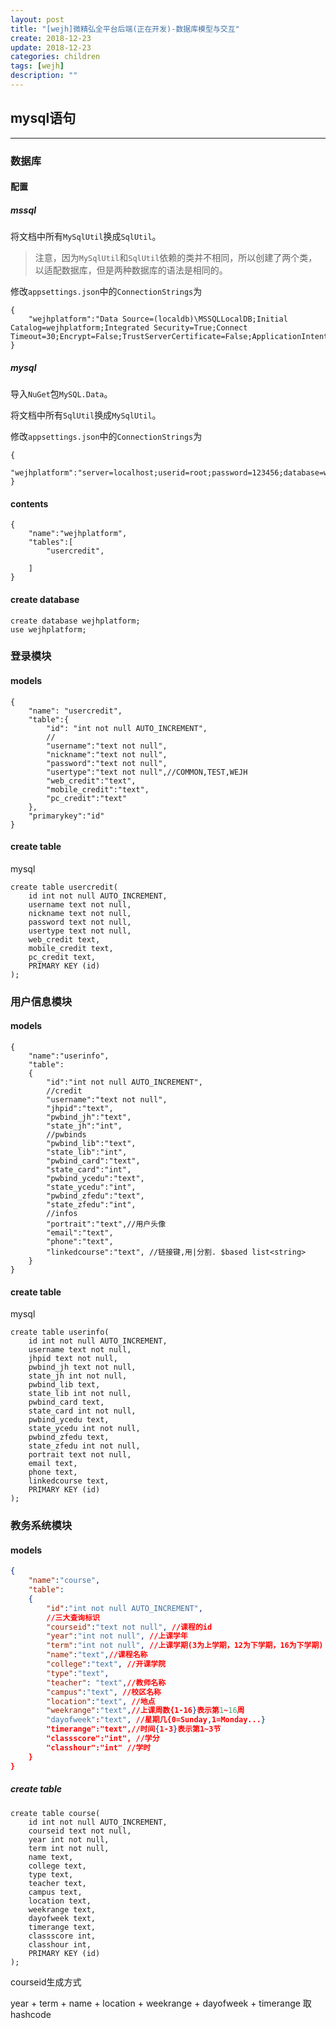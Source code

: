 ```yaml
---
layout: post
title: "[wejh]微精弘全平台后端(正在开发)-数据库模型与交互"
create: 2018-12-23
update: 2018-12-23
categories: children
tags: [wejh]
description: ""
---
```


## mysql语句

------

### 数据库

#### 配置

##### mssql

将文档中所有`MySqlUtil`换成`SqlUtil`。

> 注意，因为`MySqlUtil`和`SqlUtil`依赖的类并不相同，所以创建了两个类，以适配数据库，但是两种数据库的语法是相同的。

修改`appsettings.json`中的`ConnectionStrings`为
```
{
    "wejhplatform":"Data Source=(localdb)\MSSQLLocalDB;Initial Catalog=wejhplatform;Integrated Security=True;Connect Timeout=30;Encrypt=False;TrustServerCertificate=False;ApplicationIntent=ReadWrite;MultiSubnetFailover=False"
}
```

##### mysql

导入`NuGet`包`MySQL.Data`。

将文档中所有`SqlUtil`换成`MySqlUtil`。

修改`appsettings.json`中的`ConnectionStrings`为
```
{
    "wejhplatform":"server=localhost;userid=root;password=123456;database=wejhplatform;"
}
```

#### contents

```
{
    "name":"wejhplatform",
    "tables":[
        "usercredit",

    ]
}
```

#### create database

```
create database wejhplatform;
use wejhplatform;
```

### 登录模块

#### models

```
{
    "name": "usercredit",
    "table":{
        "id": "int not null AUTO_INCREMENT",
        //
        "username":"text not null",
        "nickname":"text not null",
        "password":"text not null",
        "usertype":"text not null",//COMMON,TEST,WEJH
        "web_credit":"text",
        "mobile_credit":"text",
        "pc_credit":"text"
    },
    "primarykey":"id"
}
```

#### create table

mysql

```
create table usercredit(
    id int not null AUTO_INCREMENT,
    username text not null,
    nickname text not null,
    password text not null,
    usertype text not null,
    web_credit text,
    mobile_credit text,
    pc_credit text,
    PRIMARY KEY (id)
);
```

### 用户信息模块

#### models

```
{
    "name":"userinfo",
    "table":
    {
        "id":"int not null AUTO_INCREMENT",
        //credit
        "username":"text not null",
        "jhpid":"text",
        "pwbind_jh":"text",
        "state_jh":"int",
        //pwbinds
        "pwbind_lib":"text",
        "state_lib":"int",
        "pwbind_card":"text",
        "state_card":"int",
        "pwbind_ycedu":"text",
        "state_ycedu":"int",
        "pwbind_zfedu":"text",
        "state_zfedu":"int",
        //infos
        "portrait":"text",//用户头像
        "email":"text",
        "phone":"text",
        "linkedcourse":"text", //链接键,用|分割. $based list<string>
    }
}
```

#### create table

mysql

```
create table userinfo(
    id int not null AUTO_INCREMENT,
    username text not null,
    jhpid text not null,
    pwbind_jh text not null,
    state_jh int not null,
    pwbind_lib text,
    state_lib int not null,
    pwbind_card text,
    state_card int not null,
    pwbind_ycedu text,
    state_ycedu int not null,
    pwbind_zfedu text,
    state_zfedu int not null,
    portrait text not null,
    email text,
    phone text,
    linkedcourse text,
    PRIMARY KEY (id)
);
```

### 教务系统模块

#### models
```json
{
    "name":"course",
    "table":
    {
        "id":"int not null AUTO_INCREMENT",
        //三大查询标识
        "courseid":"text not null", //课程的id
        "year":"int not null", //上课学年
        "term":"int not null", //上课学期(3为上学期，12为下学期，16为下学期)
        "name":"text",//课程名称
        "college":"text", //开课学院
        "type":"text",
        "teacher": "text",//教师名称
        "campus":"text", //校区名称
        "location":"text", //地点
        "weekrange":"text",//上课周数{1-16}表示第1~16周
        "dayofweek":"text", //星期几{0=Sunday,1=Monday...}
        "timerange":"text",//时间{1-3}表示第1~3节
        "classscore":"int", //学分
        "classhour":"int" //学时
    }
}
```

##### create table

```
create table course(
    id int not null AUTO_INCREMENT,
    courseid text not null,
    year int not null,
    term int not null,
    name text,
    college text,
    type text,
    teacher text,
    campus text,
    location text,
    weekrange text,
    dayofweek text,
    timerange text,
    classscore int,
    classhour int,
    PRIMARY KEY (id)
);
```

courseid生成方式

year + term + name + location + weekrange + dayofweek + timerange 取hashcode